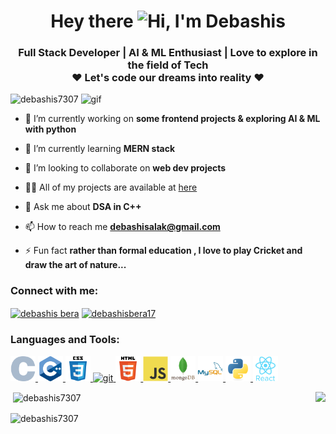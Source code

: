 <h1 align="center">Hey there <img src="https://user-images.githubusercontent.com/18350557/176309783-0785949b-9127-417c-8b55-ab5a4333674e.gif" alt="Hi">, I'm Debashis</h1>
<h3 align="center">Full Stack Developer | AI & ML Enthusiast | Love to explore in the field of Tech <br> ♥ Let's code our dreams into reality ♥</h3>

<p align="left">
  <img src="https://komarev.com/ghpvc/?username=debashis7307&label=Profile%20views&color=0e75b6&style=flat" alt="debashis7307" />
  <img src="https://user-images.githubusercontent.com/74038190/221352989-518609ab-b4d1-459e-929f-a08cd2bd9b3c.gif" alt="gif" style="align:right ; width: 200px;" />
</p>

- 🔭 I’m currently working on **some frontend projects & exploring AI & ML with python**

- 🌱 I’m currently learning **MERN stack**

- 👯 I’m looking to collaborate on **web dev projects**  

- 👨‍💻 All of my projects are available at [here](https://deb-folio.vercel.app/)

- 💬 Ask me about **DSA in C++**

- 📫 How to reach me **debashisalak@gmail.com**

- ⚡ Fun fact **rather than formal education , I love to play Cricket and draw the art of nature...**

<h3 align="left">Connect with me:</h3>
<p align="left">
<a href="https://linkedin.com/in/debashis bera" target="blank"><img align="center" src="https://raw.githubusercontent.com/rahuldkjain/github-profile-readme-generator/master/src/images/icons/Social/linked-in-alt.svg" alt="debashis bera" height="30" width="40" /></a>
<a href="https://instagram.com/debashisbera17" target="blank"><img align="center" src="https://raw.githubusercontent.com/rahuldkjain/github-profile-readme-generator/master/src/images/icons/Social/instagram.svg" alt="debashisbera17" height="30" width="40" /></a>
</p>

<h3 align="left">Languages and Tools:</h3>
<p align="left"> <a href="https://www.cprogramming.com/" target="_blank" rel="noreferrer"> <img src="https://raw.githubusercontent.com/devicons/devicon/master/icons/c/c-original.svg" alt="c" width="40" height="40"/> </a> <a href="https://www.w3schools.com/cpp/" target="_blank" rel="noreferrer"> <img src="https://raw.githubusercontent.com/devicons/devicon/master/icons/cplusplus/cplusplus-original.svg" alt="cplusplus" width="40" height="40"/> </a> <a href="https://www.w3schools.com/css/" target="_blank" rel="noreferrer"> <img src="https://raw.githubusercontent.com/devicons/devicon/master/icons/css3/css3-original-wordmark.svg" alt="css3" width="40" height="40"/> </a> <a href="https://git-scm.com/" target="_blank" rel="noreferrer"> <img src="https://www.vectorlogo.zone/logos/git-scm/git-scm-icon.svg" alt="git" width="40" height="40"/> </a> <a href="https://www.w3.org/html/" target="_blank" rel="noreferrer"> <img src="https://raw.githubusercontent.com/devicons/devicon/master/icons/html5/html5-original-wordmark.svg" alt="html5" width="40" height="40"/> </a> <a href="https://developer.mozilla.org/en-US/docs/Web/JavaScript" target="_blank" rel="noreferrer"> <img src="https://raw.githubusercontent.com/devicons/devicon/master/icons/javascript/javascript-original.svg" alt="javascript" width="40" height="40"/> </a> <a href="https://www.mongodb.com/" target="_blank" rel="noreferrer"> <img src="https://raw.githubusercontent.com/devicons/devicon/master/icons/mongodb/mongodb-original-wordmark.svg" alt="mongodb" width="40" height="40"/> </a> <a href="https://www.mysql.com/" target="_blank" rel="noreferrer"> <img src="https://raw.githubusercontent.com/devicons/devicon/master/icons/mysql/mysql-original-wordmark.svg" alt="mysql" width="40" height="40"/> </a> <a href="https://www.python.org" target="_blank" rel="noreferrer"> <img src="https://raw.githubusercontent.com/devicons/devicon/master/icons/python/python-original.svg" alt="python" width="40" height="40"/> </a> <a href="https://reactjs.org/" target="_blank" rel="noreferrer"> <img src="https://raw.githubusercontent.com/devicons/devicon/master/icons/react/react-original-wordmark.svg" alt="react" width="40" height="40"/> </a> </p>

<p><img align="right" style="max-width:100%" src="https://github-readme-stats.vercel.app/api/top-langs/?username=debashis7307&theme=dark&layout=compact" /></p>

<p>&nbsp;<img align="center" src="https://github-readme-stats.vercel.app/api?username=debashis7307&theme=holi&show_icons=true" alt="debashis7307" /></p>

<p><img align="center" src="https://github-readme-streak-stats.herokuapp.com/?user=debashis7307&theme=tokyonight-duo&" alt="debashis7307" /></p>

